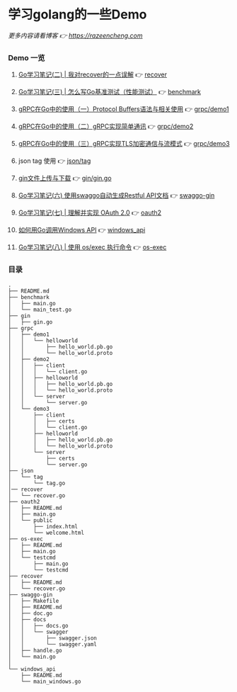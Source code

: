 # 学习golang的一些Demo

*更多内容请看博客  👉 https://razeencheng.com*

### Demo 一览

1. [Go学习笔记(二) | 我对recover的一点误解](https://razeen.me/post/daily-go-recover.html)  👉 [recover](https://github.com/razeencheng/demo-go/tree/master/recover)
2. [Go学习笔记(三) | 怎么写Go基准测试（性能测试）](https://razeen.me/post/go-how-to-write-benchmark.html) 👉 [benchmark](https://github.com/razeencheng/demo-go/tree/master/benchmark)
3. [gRPC在Go中的使用（一）Protocol Buffers语法与相关使用](https://razeen.me/post/how-to-use-grpc-in-golang-01.html)  👉 [grpc/demo1](https://github.com/razeencheng/demo-go/tree/master/grpc/demo1)
4. [gRPC在Go中的使用（二）gRPC实现简单通讯](https://razeen.me/post/how-to-use-grpc-in-golang-02.html)  👉 [grpc/demo2](https://github.com/razeencheng/demo-go/tree/master/grpc/demo2)
5. [gRPC在Go中的使用（三）gRPC实现TLS加密通信与流模式](https://razeen.me/post/how-to-use-grpc-in-golang-03.html)  👉 [grpc/demo3](https://github.com/razeencheng/demo-go/tree/master/grpc/demo3)

6. json tag 使用 👉 [json/tag](https://github.com/razeencheng/demo-go/tree/master/json/tag)

7. [gin文件上传与下载](https://newb.razeen.me/gin-file-download-and-upload/) 👉 [gin/gin.go](https://github.com/razeencheng/demo-go/blob/master/gin/gin.go)

8. [Go学习笔记(六) 使用swaggo自动生成Restful API文档](https://razeen.me/post/go-swagger.html) 👉 [swaggo-gin](https://github.com/razeencheng/demo-go/tree/master/swaggo-gin)

9. [Go学习笔记(七) | 理解并实现 OAuth 2.0](https://razeen.me/post/oauth2-protocol-details.html) 👉  [oauth2](https://github.com/razeencheng/demo-go/tree/master/oauth2)

10. [如何用Go调用Windows API](https://razeencheng.com/post/breaking-all-the-rules-using-go-to-call-windows-api.html)  👉 [windows_api](https://github.com/razeencheng/demo-go/tree/master/windows_api)

11. [Go学习笔记(八) | 使用 os/exec 执行命令](https://razeencheng.com/post/simple-use-go-exec-command.html) 👉 [os-exec](https://github.com/razeencheng/demo-go/tree/master/os-exec)
### 目录

````
.
├── README.md
├── benchmark    
│   ├── main.go
│   └── main_test.go
├── gin
│   ├── gin.go
├── grpc
│   ├── demo1
│   │   └── helloworld
│   │       ├── hello_world.pb.go
│   │       └── hello_world.proto
│   ├── demo2
│   │   ├── client
│   │   │   └── client.go
│   │   ├── helloworld
│   │   │   ├── hello_world.pb.go
│   │   │   └── hello_world.proto
│   │   └── server
│   │       └── server.go
│   └── demo3
│       ├── client
│       │   ├── certs
│       │   └── client.go
│       ├── helloworld
│       │   ├── hello_world.pb.go
│       │   └── hello_world.proto
│       └── server
│           ├── certs
│           └── server.go
├── json
│   └── tag
│       └── tag.go
│── recover
│   └── recover.go
├── oauth2
│   ├── README.md
│   ├── main.go
│   └── public
│       ├── index.html
│       └── welcome.html
├── os-exec
│   ├── README.md
│   ├── main.go
│   └── testcmd
│       ├── main.go
│       └── testcmd
├── recover
│   ├── README.md
│   └── recover.go
├── swaggo-gin
│   ├── Makefile
│   ├── README.md
│   ├── doc.go
│   ├── docs
│   │   ├── docs.go
│   │   └── swagger
│   │       ├── swagger.json
│   │       └── swagger.yaml
│   ├── handle.go
│   └── main.go
│   
└── windows_api
    ├── README.md
    └── main_windows.go

````
